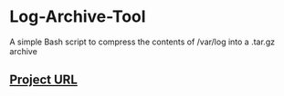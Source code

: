# Log-Archive-Tool
A simple Bash script to compress the contents of /var/log into a .tar.gz archive
## [Project URL](https://roadmap.sh/projects/log-archive-tool)

